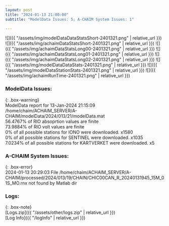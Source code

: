```yaml
---
layout: post
title: "2024-01-13 21:00:00"
subtitle: "ModelData Issues: 5; A-CHAIM System Issues: 1"

---
```


![]({{ "/assets/img/modelDataDataStatsShort-2401321.png" | relative_url }})
![]({{ "/assets/img/achaimDataStatsShort-2401321.png" | relative_url }})
![]({{ "/assets/img/achaimDataStatsLong00-2401321.png" | relative_url }})
![]({{ "/assets/img/achaimDataStatsLong01-2401321.png" | relative_url }})
![]({{ "/assets/img/achaimDataStatsLong02-2401321.png" | relative_url }})
![]({{ "/assets/img/modelDataDataStats-2401321.png" | relative_url }})
![]({{ "/assets/img/modelDataStationStats-2401321.png" | relative_url }})
![]({{ "/assets/img/achaimRunTime-2401321.png" | relative_url }})


### ModelData Issues:  
  
{: .box-warning}  
 ModelData report for 13-Jan-2024 21:15:09   
 /home/chaim/ACHAIM_SERVER/A-CHAIM/modelData/2024/013/21/modelData.mat   
 56.4767% of RIO absoprtion values are finite   
 73.9884% of RIO volt values are finite   
 0% of all possible stations for IONO were downloaded. x1580   
 0% of all possible stations for SENTINEL were downloaded. x1035   
 7.0234% of all possible stations for KARTVERKET were downloaded. x5   
  
### A-CHAIM System Issues:  
  
{: .box-error}  
2024-01-13 20:29:03 File /home/chaim/ACHAIM_SERVER/A-CHAIM/processed/2024/013/19/CHAIN/CHIC00CAN_R_20240131945_15M_01S_MO.rnx not found by Matlab dir  

### Logs:  
  
{: .box-note}  
[Logs.zip]({{ "/assets/other/logs.zip" | relative_url }})  
[Log Info]({{ "/logInfo" | relative_url }})  

